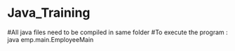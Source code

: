 # Java_Training
#All java files need to be compiled in same folder
#To execute the program :  java emp.main.EmployeeMain 
